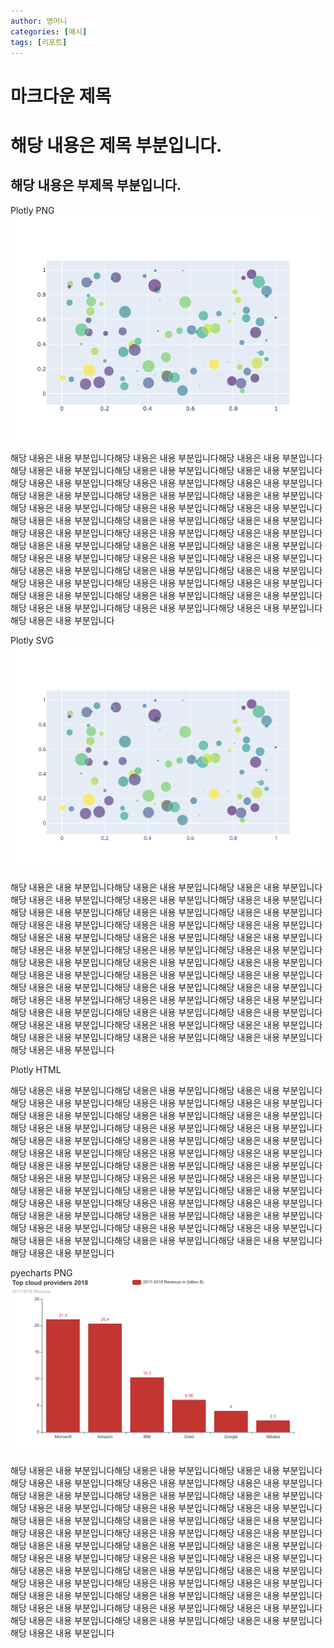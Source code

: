 ```yaml
---
author: 영머니
categories: [예시]
tags: [리포트]
---
```


마크다운 제목
=======

# 해당 내용은 제목 부분입니다.

## 해당 내용은 부제목 부분입니다.


Plotly PNG  
![Plotly png](./plotly.png)

해당 내용은 내용 부분입니다해당 내용은 내용 부분입니다해당 내용은 내용 부분입니다해당 내용은 내용 부분입니다해당 내용은 내용 부분입니다해당 내용은 내용 부분입니다해당 내용은 내용 부분입니다해당 내용은 내용 
부분입니다해당 내용은 내용 부분입니다해당 내용은 내용 부분입니다해당 내용은 내용 부분입니다해당 내용은 내용 부분입니다해당 내용은 내용 부분입니다해당 내용은 내용 부분입니다해당 내용은 내용 부분입니다해당 내용은 내용 
부분입니다해당 내용은 내용 부분입니다해당 내용은 내용 부분입니다해당 내용은 내용 부분입니다해당 내용은 내용 부분입니다해당 내용은 내용 부분입니다해당 내용은 내용 부분입니다해당 내용은 내용 부분입니다해당 내용은 내용 
부분입니다해당 내용은 내용 부분입니다해당 내용은 내용 부분입니다해당 내용은 내용 부분입니다해당 내용은 내용 부분입니다해당 내용은 내용 부분입니다해당 내용은 내용 부분입니다해당 내용은 내용 부분입니다해당 내용은 내용 
부분입니다해당 내용은 내용 부분입니다해당 내용은 내용 부분입니다해당 내용은 내용 부분입니다해당 내용은 내용 부분입니다해당 내용은 내용 부분입니다해당 내용은 내용 부분입니다해당 내용은 내용 부분입니다해당 내용은 내용 
부분입니다

Plotly SVG  
![Plotly svg](./plotly.svg)

해당 내용은 내용 부분입니다해당 내용은 내용 부분입니다해당 내용은 내용 부분입니다해당 내용은 내용 부분입니다해당 내용은 내용 부분입니다해당 내용은 내용 부분입니다해당 내용은 내용 부분입니다해당 내용은 내용 
부분입니다해당 내용은 내용 부분입니다해당 내용은 내용 부분입니다해당 내용은 내용 부분입니다해당 내용은 내용 부분입니다해당 내용은 내용 부분입니다해당 내용은 내용 부분입니다해당 내용은 내용 부분입니다해당 내용은 내용 
부분입니다해당 내용은 내용 부분입니다해당 내용은 내용 부분입니다해당 내용은 내용 부분입니다해당 내용은 내용 부분입니다해당 내용은 내용 부분입니다해당 내용은 내용 부분입니다해당 내용은 내용 부분입니다해당 내용은 내용 
부분입니다해당 내용은 내용 부분입니다해당 내용은 내용 부분입니다해당 내용은 내용 부분입니다해당 내용은 내용 부분입니다해당 내용은 내용 부분입니다해당 내용은 내용 부분입니다해당 내용은 내용 부분입니다해당 내용은 내용 
부분입니다해당 내용은 내용 부분입니다해당 내용은 내용 부분입니다해당 내용은 내용 부분입니다해당 내용은 내용 부분입니다해당 내용은 내용 부분입니다해당 내용은 내용 부분입니다해당 내용은 내용 부분입니다해당 내용은 내용 
부분입니다

Plotly HTML

<div>                            <div id="8518258a-3753-4bb8-b8cb-4e509adbb16c" class="plotly-graph-div" 
style="height:100%; width:100%;"></div>            <script type="text/javascript">                                    
window.PLOTLYENV=window.PLOTLYENV || {};                                    if 
(document.getElementById("8518258a-3753-4bb8-b8cb-4e509adbb16c")) {                    Plotly.newPlot(
                        "8518258a-3753-4bb8-b8cb-4e509adbb16c",                        
[{"marker":{"color":[0.15489176185910813,0.9189056394754092,0.6478411165880222,0.49115958724043085,0.6129840553923093,0.8467004951985344,0.33387501960317323,0.4652157780436007,0.8243494199540312,0.4272933231615528,0.11728254440334562,0.20367421519410622,0.5079131318100494,0.9534464248502544,0.7284075031452156,0.5299854287049826,0.4187976037575075,0.7567035425857254,0.7658339537793784,0.3158609000131386,0.6786067504111465,0.6015666108879834,0.6442268003177661,0.9076985762165987,0.7935198200888214,0.8625482536604321,0.8788007523164791,0.1558263362515261,0.4698034515148253,0.2640778227490792,0.6285668331374987,0.21035311598256734,0.08994058365765745,0.6293104477323729,0.7252407948570595,0.5604238675991078,0.06599954369523642,0.08524494060585852,0.590634529292616,0.9647668929076881,0.47453258686440714,0.7997712259932046,0.946074244314564,0.21354609361642052,0.23952023556011037,0.23859613308810024,0.6420747989771973,0.7317110274800445,0.41849589827400036,0.8271542073110826,0.425371481279605,0.6234352465954777,0.007395420256405605,0.3279199595424135,0.8546944580346377,0.0898282769699289,0.5591672084583215,0.1906739920586955,0.0002469665263342691,0.2629800472389422,0.8971306482915822,0.12698393213381987,0.9633972656498454,0.5050314813784527,0.03524288311327728,0.10507282171224142,0.2675434415783525,0.5124477803233767,0.11939687636038132,0.31043940177521767,0.2837439083715465,0.9874088169362695,0.6679432338795507,0.9874752721677184,0.43065274247849994,0.9492101606773126,0.3124378255070819,0.0808790343885799,0.7381723875573003,0.018059452040224522,0.2922603421808345,0.4126135293940304,0.054236558490362796,0.4701835332777885,0.3410415815432013,0.20958746099028291,0.04166400098247036,0.687483758489411,0.6367313496351042,0.4880555893897288,0.19311977385863033,0.5604294341572735,0.985286289732316,0.1172674324148455,0.9460345618512828,0.929267612024309,0.5837398465394336,0.6899625790064707,0.39928317403318725,0.4467709705967018],"colorscale":[[0.0,"#440154"],[0.1111111111111111,"#482878"],[0.2222222222222222,"#3e4989"],[0.3333333333333333,"#31688e"],[0.4444444444444444,"#26828e"],[0.5555555555555556,"#1f9e89"],[0.6666666666666666,"#35b779"],[0.7777777777777778,"#6ece58"],[0.8888888888888888,"#b5de2b"],[1.0,"#fde725"]],"opacity":0.6,"size":[13.95175883060949,3.1223887708656397,26.50938027046139,17.53742633454655,8.816686795525495,14.584934759086837,28.879405811825325,5.794225266715486,15.565290188977045,21.35915381129328,24.663746254157783,27.123255228325416,19.045025182551836,21.56946792580767,11.638497654677977,26.198411655747943,1.4232765822959226,10.439810672729521,26.12586442692665,24.109081944451344,9.444911766812773,28.888874680655064,4.436511142919991,26.407752626981903,28.73176659311047,26.901503812763938,23.00263885000411,16.007923312775823,16.523854798309273,1.6178227284907265,17.703144766950686,20.388210228822533,21.473968393457163,16.81380498084839,21.911616035606055,16.61225359126939,12.710407943198227,4.735353585291407,26.06431008319538,9.588510004933529,24.924573170263187,16.460065431325166,0.3503899333840499,19.72067751217054,9.597570915822603,19.516850176125185,5.124739340205727,3.4286123950500293,17.081885453958662,29.314039801622297,17.50054382700527,29.102024967938156,25.999566427951628,3.590667393008805,19.249952539331677,17.3940527556898,12.135528380555508,13.124146225589717,18.393285590380035,7.375269337936288,26.644040406477828,28.514769928277666,14.049635837017483,9.59673769420954,7.239122531198926,27.537060290138793,0.1789073678764619,12.62986070897195,20.302827766686395,24.06196096863962,27.668954475962188,13.154495453226186,25.411434409492585,23.328220312375688,8.384364252939017,25.437375225563848,10.084652639506405,4.858668716260993,23.401912553952258,16.05261879448819,0.6848469142249414,18.041676942833284,17.31971385481068,9.836253871919778,14.014301500749642,25.519370285444616,9.630164091151496,12.93184879043768,21.040822005008568,25.94721033776827,19.226723396004328,13.999966840726344,10.036072083513952,27.57553833298739,23.813078804222666,18.243126902052957,6.95160351138521,27.18037367666099,8.904836971861176,28.91888631389988]},"mode":"markers","x":[0.09046011115817909,0.08490453442698809,0.5851227711714202,0.5350878848102345,0.9415809531589582,0.38775214438386163,0.5948547586309684,0.43318227348402005,0.19481235200255753,0.5980976462860124,0.522350858680779,0.3416406654218771,0.17709540112031563,0.3852988506004733,0.4299263824346776,0.46028903946359756,0.43782701350394015,0.05115964644662452,0.3478928035598956,0.9081437254574679,0.9578767900958322,0.5414231094004135,0.5267866905268329,0.28741880501113526,0.3932996228248593,0.9530532654091519,0.7145197479842899,0.30883493510893867,0.9638869582771645,0.46344659779156383,0.03435025076413434,0.680707730345394,0.07177934594853896,0.5846956764726798,0.19256065866875405,0.021323537549603033,0.6192763503765198,0.9959581984803706,0.9370463246670302,0.6199545720167383,0.8165127864323831,0.782024016126728,0.34927968323241154,0.9189033140957786,0.6308116356145174,0.9690495274743443,0.9061911697721395,0.7360278173284259,0.43926913509947874,0.32544741617106754,0.4573082527838317,0.4168167128248119,0.3479853071357809,0.9969515457856213,0.6519454203670076,0.3414717174445143,0.07918768927675524,0.7594807060798067,0.3100947081047545,0.2658944639802995,0.263568544866706,0.8985893106267338,0.4264266017612446,0.7198360448347311,0.9873807884124096,0.3971799796339557,0.7940270446116234,0.91395068686468,0.34372457439774107,0.9776391764948472,0.8593289257111056,0.26757911619841,0.07853043532130344,0.1882914817407052,0.1522536923278106,0.9177101441141491,0.39363042792756564,0.2836613663592793,0.14564592892840322,0.3586534765477092,0.34202353790491313,0.5920963741793264,0.337011814765822,0.5140492040801312,0.07741166143918499,0.17102979446363586,0.45257492360761753,0.2080483950976505,0.4283534697069771,0.8611760078163949,0.5740511418831242,0.08503106032949792,0.11392496050884371,0.2325704424991616,0.6845177288566863,0.24469804730547706,0.847586345186109,0.30807601050186184,0.39984242573731077,0.20999837966532742],"y":[0.4409759912714275,0.7888749508765805,0.673100437045432,0.9400096887205511,0.8147581138289152,0.8892783065277153,0.9503976771245339,0.23506778179934118,0.24120110808028716,0.15363969486547768,0.27303863763217007,0.8860756657427197,0.5534150271581254,0.19341257880603602,0.7056058036110359,0.03913169428821728,0.9740758518033494,0.3297051179439169,0.42347955784046165,0.5070197839332932,0.02334768147560884,0.9102297822537972,0.020822492883338373,0.81340368273071,0.6842261951927372,0.5948000760800114,0.5746536573922556,0.4648292863242113,0.5579274795669046,0.06216981033001667,0.5068943685072681,0.5355398738982531,0.6561828421503869,0.9828638965603194,0.22543066567945802,0.17109300478703426,0.41507853207651635,0.9350394543402367,0.19705391723014243,0.6735140086569482,0.9219246877997321,0.5664548393611107,0.494368973027127,0.7795512757785371,0.8810792166753982,0.5782872134986149,0.9626245243150156,0.02221325608180469,0.6363125525793548,0.4252825877498163,0.29847730577511755,0.003768152970418548,0.8462122516086193,0.9413276093255483,0.2802860430172669,0.165381167341759,0.7168736092401649,0.5947310760322059,0.5982681789751981,0.20571800836983356,0.6606749845497939,0.641978698348439,0.43085600965497917,0.6730876469540026,0.28866156256112474,0.8978779171563442,0.4917425997419079,0.9366073954132054,0.11075746420184995,0.9311994954351768,0.8740473776884362,0.468485421647313,0.5574515567022599,0.6374363136933489,0.49809832071379045,0.8007214422846456,0.15360723230575424,0.9818311165240445,0.4832701649035567,0.10107816228277489,0.01699538882093521,0.9034319973368914,0.8451943298481336,0.2305274882621794,0.5149994363164766,0.2689747045269357,0.7957599699134263,0.867596215328547,0.87818833211169,0.22823373869285424,0.4546823692682319,0.4113478617735188,0.6674877763756296,0.5917070831089002,0.6339290779660602,0.11860111234935411,0.47020884039260336,0.1633192923312332,0.5460394810294183,0.17447415600326321],"type":"scatter"}],
                        
{"template":{"data":{"barpolar":[{"marker":{"line":{"color":"#E5ECF6","width":0.5},"pattern":{"fillmode":"overlay","size":10,"solidity":0.2}},"type":"barpolar"}],"bar":[{"error_x":{"color":"#2a3f5f"},"error_y":{"color":"#2a3f5f"},"marker":{"line":{"color":"#E5ECF6","width":0.5},"pattern":{"fillmode":"overlay","size":10,"solidity":0.2}},"type":"bar"}],"carpet":[{"aaxis":{"endlinecolor":"#2a3f5f","gridcolor":"white","linecolor":"white","minorgridcolor":"white","startlinecolor":"#2a3f5f"},"baxis":{"endlinecolor":"#2a3f5f","gridcolor":"white","linecolor":"white","minorgridcolor":"white","startlinecolor":"#2a3f5f"},"type":"carpet"}],"choropleth":[{"colorbar":{"outlinewidth":0,"ticks":""},"type":"choropleth"}],"contourcarpet":[{"colorbar":{"outlinewidth":0,"ticks":""},"type":"contourcarpet"}],"contour":[{"colorbar":{"outlinewidth":0,"ticks":""},"colorscale":[[0.0,"#0d0887"],[0.1111111111111111,"#46039f"],[0.2222222222222222,"#7201a8"],[0.3333333333333333,"#9c179e"],[0.4444444444444444,"#bd3786"],[0.5555555555555556,"#d8576b"],[0.6666666666666666,"#ed7953"],[0.7777777777777778,"#fb9f3a"],[0.8888888888888888,"#fdca26"],[1.0,"#f0f921"]],"type":"contour"}],"heatmapgl":[{"colorbar":{"outlinewidth":0,"ticks":""},"colorscale":[[0.0,"#0d0887"],[0.1111111111111111,"#46039f"],[0.2222222222222222,"#7201a8"],[0.3333333333333333,"#9c179e"],[0.4444444444444444,"#bd3786"],[0.5555555555555556,"#d8576b"],[0.6666666666666666,"#ed7953"],[0.7777777777777778,"#fb9f3a"],[0.8888888888888888,"#fdca26"],[1.0,"#f0f921"]],"type":"heatmapgl"}],"heatmap":[{"colorbar":{"outlinewidth":0,"ticks":""},"colorscale":[[0.0,"#0d0887"],[0.1111111111111111,"#46039f"],[0.2222222222222222,"#7201a8"],[0.3333333333333333,"#9c179e"],[0.4444444444444444,"#bd3786"],[0.5555555555555556,"#d8576b"],[0.6666666666666666,"#ed7953"],[0.7777777777777778,"#fb9f3a"],[0.8888888888888888,"#fdca26"],[1.0,"#f0f921"]],"type":"heatmap"}],"histogram2dcontour":[{"colorbar":{"outlinewidth":0,"ticks":""},"colorscale":[[0.0,"#0d0887"],[0.1111111111111111,"#46039f"],[0.2222222222222222,"#7201a8"],[0.3333333333333333,"#9c179e"],[0.4444444444444444,"#bd3786"],[0.5555555555555556,"#d8576b"],[0.6666666666666666,"#ed7953"],[0.7777777777777778,"#fb9f3a"],[0.8888888888888888,"#fdca26"],[1.0,"#f0f921"]],"type":"histogram2dcontour"}],"histogram2d":[{"colorbar":{"outlinewidth":0,"ticks":""},"colorscale":[[0.0,"#0d0887"],[0.1111111111111111,"#46039f"],[0.2222222222222222,"#7201a8"],[0.3333333333333333,"#9c179e"],[0.4444444444444444,"#bd3786"],[0.5555555555555556,"#d8576b"],[0.6666666666666666,"#ed7953"],[0.7777777777777778,"#fb9f3a"],[0.8888888888888888,"#fdca26"],[1.0,"#f0f921"]],"type":"histogram2d"}],"histogram":[{"marker":{"pattern":{"fillmode":"overlay","size":10,"solidity":0.2}},"type":"histogram"}],"mesh3d":[{"colorbar":{"outlinewidth":0,"ticks":""},"type":"mesh3d"}],"parcoords":[{"line":{"colorbar":{"outlinewidth":0,"ticks":""}},"type":"parcoords"}],"pie":[{"automargin":true,"type":"pie"}],"scatter3d":[{"line":{"colorbar":{"outlinewidth":0,"ticks":""}},"marker":{"colorbar":{"outlinewidth":0,"ticks":""}},"type":"scatter3d"}],"scattercarpet":[{"marker":{"colorbar":{"outlinewidth":0,"ticks":""}},"type":"scattercarpet"}],"scattergeo":[{"marker":{"colorbar":{"outlinewidth":0,"ticks":""}},"type":"scattergeo"}],"scattergl":[{"marker":{"colorbar":{"outlinewidth":0,"ticks":""}},"type":"scattergl"}],"scattermapbox":[{"marker":{"colorbar":{"outlinewidth":0,"ticks":""}},"type":"scattermapbox"}],"scatterpolargl":[{"marker":{"colorbar":{"outlinewidth":0,"ticks":""}},"type":"scatterpolargl"}],"scatterpolar":[{"marker":{"colorbar":{"outlinewidth":0,"ticks":""}},"type":"scatterpolar"}],"scatter":[{"marker":{"colorbar":{"outlinewidth":0,"ticks":""}},"type":"scatter"}],"scatterternary":[{"marker":{"colorbar":{"outlinewidth":0,"ticks":""}},"type":"scatterternary"}],"surface":[{"colorbar":{"outlinewidth":0,"ticks":""},"colorscale":[[0.0,"#0d0887"],[0.1111111111111111,"#46039f"],[0.2222222222222222,"#7201a8"],[0.3333333333333333,"#9c179e"],[0.4444444444444444,"#bd3786"],[0.5555555555555556,"#d8576b"],[0.6666666666666666,"#ed7953"],[0.7777777777777778,"#fb9f3a"],[0.8888888888888888,"#fdca26"],[1.0,"#f0f921"]],"type":"surface"}],"table":[{"cells":{"fill":{"color":"#EBF0F8"},"line":{"color":"white"}},"header":{"fill":{"color":"#C8D4E3"},"line":{"color":"white"}},"type":"table"}]},"layout":{"annotationdefaults":{"arrowcolor":"#2a3f5f","arrowhead":0,"arrowwidth":1},"autotypenumbers":"strict","coloraxis":{"colorbar":{"outlinewidth":0,"ticks":""}},"colorscale":{"diverging":[[0,"#8e0152"],[0.1,"#c51b7d"],[0.2,"#de77ae"],[0.3,"#f1b6da"],[0.4,"#fde0ef"],[0.5,"#f7f7f7"],[0.6,"#e6f5d0"],[0.7,"#b8e186"],[0.8,"#7fbc41"],[0.9,"#4d9221"],[1,"#276419"]],"sequential":[[0.0,"#0d0887"],[0.1111111111111111,"#46039f"],[0.2222222222222222,"#7201a8"],[0.3333333333333333,"#9c179e"],[0.4444444444444444,"#bd3786"],[0.5555555555555556,"#d8576b"],[0.6666666666666666,"#ed7953"],[0.7777777777777778,"#fb9f3a"],[0.8888888888888888,"#fdca26"],[1.0,"#f0f921"]],"sequentialminus":[[0.0,"#0d0887"],[0.1111111111111111,"#46039f"],[0.2222222222222222,"#7201a8"],[0.3333333333333333,"#9c179e"],[0.4444444444444444,"#bd3786"],[0.5555555555555556,"#d8576b"],[0.6666666666666666,"#ed7953"],[0.7777777777777778,"#fb9f3a"],[0.8888888888888888,"#fdca26"],[1.0,"#f0f921"]]},"colorway":["#636efa","#EF553B","#00cc96","#ab63fa","#FFA15A","#19d3f3","#FF6692","#B6E880","#FF97FF","#FECB52"],"font":{"color":"#2a3f5f"},"geo":{"bgcolor":"white","lakecolor":"white","landcolor":"#E5ECF6","showlakes":true,"showland":true,"subunitcolor":"white"},"hoverlabel":{"align":"left"},"hovermode":"closest","mapbox":{"style":"light"},"paper_bgcolor":"white","plot_bgcolor":"#E5ECF6","polar":{"angularaxis":{"gridcolor":"white","linecolor":"white","ticks":""},"bgcolor":"#E5ECF6","radialaxis":{"gridcolor":"white","linecolor":"white","ticks":""}},"scene":{"xaxis":{"backgroundcolor":"#E5ECF6","gridcolor":"white","gridwidth":2,"linecolor":"white","showbackground":true,"ticks":"","zerolinecolor":"white"},"yaxis":{"backgroundcolor":"#E5ECF6","gridcolor":"white","gridwidth":2,"linecolor":"white","showbackground":true,"ticks":"","zerolinecolor":"white"},"zaxis":{"backgroundcolor":"#E5ECF6","gridcolor":"white","gridwidth":2,"linecolor":"white","showbackground":true,"ticks":"","zerolinecolor":"white"}},"shapedefaults":{"line":{"color":"#2a3f5f"}},"ternary":{"aaxis":{"gridcolor":"white","linecolor":"white","ticks":""},"baxis":{"gridcolor":"white","linecolor":"white","ticks":""},"bgcolor":"#E5ECF6","caxis":{"gridcolor":"white","linecolor":"white","ticks":""}},"title":{"x":0.05},"xaxis":{"automargin":true,"gridcolor":"white","linecolor":"white","ticks":"","title":{"standoff":15},"zerolinecolor":"white","zerolinewidth":2},"yaxis":{"automargin":true,"gridcolor":"white","linecolor":"white","ticks":"","title":{"standoff":15},"zerolinecolor":"white","zerolinewidth":2}}}},
                        {"responsive": true}                    )                };                            </script>
        </div>

해당 내용은 내용 부분입니다해당 내용은 내용 부분입니다해당 내용은 내용 부분입니다해당 내용은 내용 부분입니다해당 내용은 내용 부분입니다해당 내용은 내용 부분입니다해당 내용은 내용 부분입니다해당 내용은 내용 
부분입니다해당 내용은 내용 부분입니다해당 내용은 내용 부분입니다해당 내용은 내용 부분입니다해당 내용은 내용 부분입니다해당 내용은 내용 부분입니다해당 내용은 내용 부분입니다해당 내용은 내용 부분입니다해당 내용은 내용 
부분입니다해당 내용은 내용 부분입니다해당 내용은 내용 부분입니다해당 내용은 내용 부분입니다해당 내용은 내용 부분입니다해당 내용은 내용 부분입니다해당 내용은 내용 부분입니다해당 내용은 내용 부분입니다해당 내용은 내용 
부분입니다해당 내용은 내용 부분입니다해당 내용은 내용 부분입니다해당 내용은 내용 부분입니다해당 내용은 내용 부분입니다해당 내용은 내용 부분입니다해당 내용은 내용 부분입니다해당 내용은 내용 부분입니다해당 내용은 내용 
부분입니다해당 내용은 내용 부분입니다해당 내용은 내용 부분입니다해당 내용은 내용 부분입니다해당 내용은 내용 부분입니다해당 내용은 내용 부분입니다해당 내용은 내용 부분입니다해당 내용은 내용 부분입니다해당 내용은 내용 
부분입니다

pyecharts PNG  
![Pyecharts png](./output.png)

해당 내용은 내용 부분입니다해당 내용은 내용 부분입니다해당 내용은 내용 부분입니다해당 내용은 내용 부분입니다해당 내용은 내용 부분입니다해당 내용은 내용 부분입니다해당 내용은 내용 부분입니다해당 내용은 내용 
부분입니다해당 내용은 내용 부분입니다해당 내용은 내용 부분입니다해당 내용은 내용 부분입니다해당 내용은 내용 부분입니다해당 내용은 내용 부분입니다해당 내용은 내용 부분입니다해당 내용은 내용 부분입니다해당 내용은 내용 
부분입니다해당 내용은 내용 부분입니다해당 내용은 내용 부분입니다해당 내용은 내용 부분입니다해당 내용은 내용 부분입니다해당 내용은 내용 부분입니다해당 내용은 내용 부분입니다해당 내용은 내용 부분입니다해당 내용은 내용 
부분입니다해당 내용은 내용 부분입니다해당 내용은 내용 부분입니다해당 내용은 내용 부분입니다해당 내용은 내용 부분입니다해당 내용은 내용 부분입니다해당 내용은 내용 부분입니다해당 내용은 내용 부분입니다해당 내용은 내용 
부분입니다해당 내용은 내용 부분입니다해당 내용은 내용 부분입니다해당 내용은 내용 부분입니다해당 내용은 내용 부분입니다해당 내용은 내용 부분입니다해당 내용은 내용 부분입니다해당 내용은 내용 부분입니다해당 내용은 내용 
부분입니다